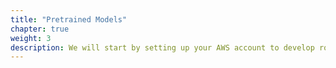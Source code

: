```yaml
---
title: "Pretrained Models"
chapter: true
weight: 3
description: We will start by setting up your AWS account to develop robot applications with AWS RoboMaker. 
---
```



